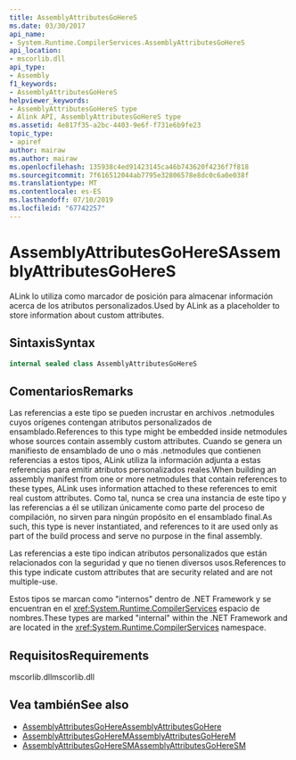 ```yaml
---
title: AssemblyAttributesGoHereS
ms.date: 03/30/2017
api_name:
- System.Runtime.CompilerServices.AssemblyAttributesGoHereS
api_location:
- mscorlib.dll
api_type:
- Assembly
f1_keywords:
- AssemblyAttributesGoHereS
helpviewer_keywords:
- AssemblyAttributesGoHereS type
- Alink API, AssemblyAttributesGoHereS type
ms.assetid: 4e817f35-a2bc-4403-9e6f-f731e6b9fe23
topic_type:
- apiref
author: mairaw
ms.author: mairaw
ms.openlocfilehash: 135938c4ed91423145ca46b743620f4236f7f818
ms.sourcegitcommit: 7f616512044ab7795e32806578e8dc0c6a0e038f
ms.translationtype: MT
ms.contentlocale: es-ES
ms.lasthandoff: 07/10/2019
ms.locfileid: "67742257"
---
```

# <a name="assemblyattributesgoheres"></a><span data-ttu-id="36eef-102">AssemblyAttributesGoHereS</span><span class="sxs-lookup"><span data-stu-id="36eef-102">AssemblyAttributesGoHereS</span></span>

<span data-ttu-id="36eef-103">ALink lo utiliza como marcador de posición para almacenar información acerca de los atributos personalizados.</span><span class="sxs-lookup"><span data-stu-id="36eef-103">Used by ALink as a placeholder to store information about custom attributes.</span></span>

## <a name="syntax"></a><span data-ttu-id="36eef-104">Sintaxis</span><span class="sxs-lookup"><span data-stu-id="36eef-104">Syntax</span></span>

```csharp
internal sealed class AssemblyAttributesGoHereS
```

## <a name="remarks"></a><span data-ttu-id="36eef-105">Comentarios</span><span class="sxs-lookup"><span data-stu-id="36eef-105">Remarks</span></span>

<span data-ttu-id="36eef-106">Las referencias a este tipo se pueden incrustar en archivos .netmodules cuyos orígenes contengan atributos personalizados de ensamblado.</span><span class="sxs-lookup"><span data-stu-id="36eef-106">References to this type might be embedded inside netmodules whose sources contain assembly custom attributes.</span></span> <span data-ttu-id="36eef-107">Cuando se genera un manifiesto de ensamblado de uno o más .netmodules que contienen referencias a estos tipos, ALink utiliza la información adjunta a estas referencias para emitir atributos personalizados reales.</span><span class="sxs-lookup"><span data-stu-id="36eef-107">When building an assembly manifest from one or more netmodules that contain references to these types, ALink uses information attached to these references to emit real custom attributes.</span></span> <span data-ttu-id="36eef-108">Como tal, nunca se crea una instancia de este tipo y las referencias a él se utilizan únicamente como parte del proceso de compilación, no sirven para ningún propósito en el ensamblado final.</span><span class="sxs-lookup"><span data-stu-id="36eef-108">As such, this type is never instantiated, and references to it are used only as part of the build process and serve no purpose in the final assembly.</span></span>

<span data-ttu-id="36eef-109">Las referencias a este tipo indican atributos personalizados que están relacionados con la seguridad y que no tienen diversos usos.</span><span class="sxs-lookup"><span data-stu-id="36eef-109">References to this type indicate custom attributes that are security related and are not multiple-use.</span></span>

<span data-ttu-id="36eef-110">Estos tipos se marcan como "internos" dentro de .NET Framework y se encuentran en el <xref:System.Runtime.CompilerServices> espacio de nombres.</span><span class="sxs-lookup"><span data-stu-id="36eef-110">These types are marked "internal" within the .NET Framework and are located in the <xref:System.Runtime.CompilerServices> namespace.</span></span>

## <a name="requirements"></a><span data-ttu-id="36eef-111">Requisitos</span><span class="sxs-lookup"><span data-stu-id="36eef-111">Requirements</span></span>

<span data-ttu-id="36eef-112">mscorlib.dll</span><span class="sxs-lookup"><span data-stu-id="36eef-112">mscorlib.dll</span></span>

## <a name="see-also"></a><span data-ttu-id="36eef-113">Vea también</span><span class="sxs-lookup"><span data-stu-id="36eef-113">See also</span></span>

- [<span data-ttu-id="36eef-114">AssemblyAttributesGoHere</span><span class="sxs-lookup"><span data-stu-id="36eef-114">AssemblyAttributesGoHere</span></span>](assemblyattributesgohere.md)
- [<span data-ttu-id="36eef-115">AssemblyAttributesGoHereM</span><span class="sxs-lookup"><span data-stu-id="36eef-115">AssemblyAttributesGoHereM</span></span>](assemblyattributesgoherem.md)
- [<span data-ttu-id="36eef-116">AssemblyAttributesGoHereSM</span><span class="sxs-lookup"><span data-stu-id="36eef-116">AssemblyAttributesGoHereSM</span></span>](assemblyattributesgoheresm.md)
